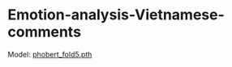 # Emotion-analysis-Vietnamese-comments
Model: [phobert_fold5.pth](https://huggingface.co/VuonggnouV/Emotion_analysis_Vietnamese_comments/resolve/main/phobert_fold5.pth)
